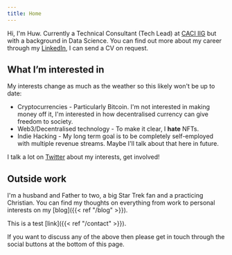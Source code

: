 ```yaml
---
title: Home
---
```


Hi, I'm Huw. Currently a Technical Consultant (Tech Lead) at 
[CACI IIG](https://www.caci.co.uk/business-areas/caci-iig/) but with a 
background in Data Science. You can find out more about my career through my 
[LinkedIn](https://linkedin.com/in/huwfulcher), I can send a CV on request.

## What I’m interested in 
My interests change as much as the weather so this likely won't be up to date:

- Cryptocurrencies - Particularly Bitcoin. I'm not interested in making money off it, I'm interested in how decentralised currency can give freedom to society.
- Web3/Decentralised technology - To make it clear, I **hate** NFTs.
- Indie Hacking - My long term goal is to be completely self-employed with multiple revenue streams. Maybe I'll talk about that here in future.

I talk a lot on [Twitter](https://twitter.com/huwdev) about my interests, get involved!

## Outside work

I'm a husband and Father to two, a big Star Trek fan
and a practicing Christian. You can find my thoughts on everything from work to
personal interests on my [blog]({{< ref "/blog" >}}).

This is a test [link]({{< ref "/contact" >}}).

If you want to discuss any of the above then please get in touch through the 
social buttons at the bottom of this page.


